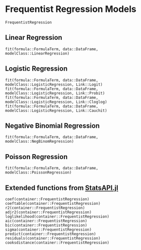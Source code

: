 # Frequentist Regression Models

```@docs
FrequentistRegression
```

## Linear Regression 
```@docs
fit(formula::FormulaTerm, data::DataFrame, modelClass::LinearRegression)
```

## Logistic Regression
```@docs
fit(formula::FormulaTerm, data::DataFrame, modelClass::LogisticRegression, Link::Logit)
fit(formula::FormulaTerm, data::DataFrame, modelClass::LogisticRegression, Link::Probit)
fit(formula::FormulaTerm, data::DataFrame, modelClass::LogisticRegression, Link::Cloglog)
fit(formula::FormulaTerm, data::DataFrame, modelClass::LogisticRegression, Link::Cauchit)
```

## Negative Binomial Regression
```@docs
fit(formula::FormulaTerm, data::DataFrame, modelClass::NegBinomRegression)
```

## Poisson Regression
```@docs
fit(formula::FormulaTerm, data::DataFrame, modelClass::PoissonRegression)
```

## Extended functions from [StatsAPI.jl](https://github.com/JuliaStats/StatsAPI.jl)

```@docs
coef(container::FrequentistRegression)
coeftable(container::FrequentistRegression)
r2(container::FrequentistRegression)
adjr2(container::FrequentistRegression)
loglikelihood(container::FrequentistRegression)
aic(container::FrequentistRegression)
bic(container::FrequentistRegression)
sigma(container::FrequentistRegression)
predict(container::FrequentistRegression)
residuals(container::FrequentistRegression)
cooksdistance(container::FrequentistRegression)
```
